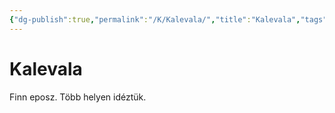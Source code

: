 ```yaml
---
{"dg-publish":true,"permalink":"/K/Kalevala/","title":"Kalevala","tags":["dg_uploaded"],"created":"2023-11-05T02:18","updated":"2023-11-08T03:47"}
---
```



# Kalevala

Finn eposz. Több helyen idéztük.  